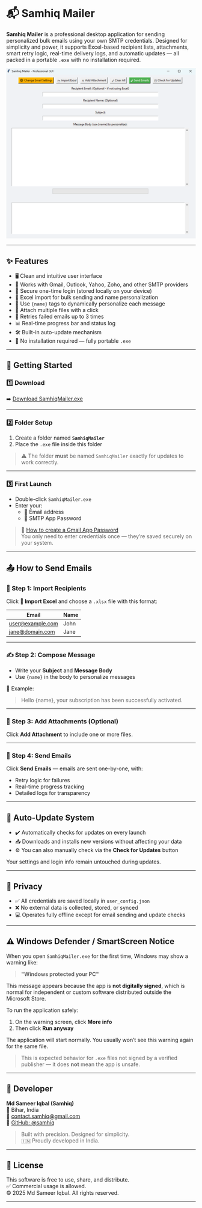 # 📬 Samhiq Mailer

**Samhiq Mailer** is a professional desktop application for sending personalized bulk emails using your own SMTP credentials. Designed for simplicity and power, it supports Excel-based recipient lists, attachments, smart retry logic, real-time delivery logs, and automatic updates — all packed in a portable `.exe` with no installation required.

<p align="center">
  <img src="SamhiqMailer.png" alt="Samhiq Mailer Screenshot" width="700">
</p>

---

## ✨ Features

- 🖥️ Clean and intuitive user interface  
- 📧 Works with Gmail, Outlook, Yahoo, Zoho, and other SMTP providers  
- 🔐 Secure one-time login (stored locally on your device)  
- 📂 Excel import for bulk sending and name personalization  
- 📝 Use `{name}` tags to dynamically personalize each message  
- 📎 Attach multiple files with a click  
- 🔄 Retries failed emails up to 3 times  
- 📊 Real-time progress bar and status log  
- 🛠️ Built-in auto-update mechanism  
- 💼 No installation required — fully portable `.exe`

---

## 🚀 Getting Started

### 1️⃣ Download

➡️ [Download SamhiqMailer.exe](https://github.com/samhiq/SamhiqMailer/releases/latest/download/SamhiqMailer.exe)

---

### 2️⃣ Folder Setup

1. Create a folder named **`SamhiqMailer`**  
2. Place the `.exe` file inside this folder  

> ⚠️ The folder **must** be named `SamhiqMailer` exactly for updates to work correctly.

---

### 3️⃣ First Launch

- Double-click `SamhiqMailer.exe`  
- Enter your:
  - 📧 Email address  
  - 🔐 SMTP App Password

> 🔑 [How to create a Gmail App Password](https://support.google.com/accounts/answer/185833)  
> You only need to enter credentials once — they’re saved securely on your system.

---

## 📤 How to Send Emails

### 🧾 Step 1: Import Recipients

Click **📁 Import Excel** and choose a `.xlsx` file with this format:

| Email              | Name     |
|--------------------|----------|
| user@example.com   | John     |
| jane@domain.com    | Jane     |

---

### ✍️ Step 2: Compose Message

- Write your **Subject** and **Message Body**  
- Use `{name}` in the body to personalize messages

📌 Example:  
> Hello {name}, your subscription has been successfully activated.

---

### 📎 Step 3: Add Attachments (Optional)

Click **Add Attachment** to include one or more files.

---

### 🚀 Step 4: Send Emails

Click **Send Emails** — emails are sent one-by-one, with:

- Retry logic for failures  
- Real-time progress tracking  
- Detailed logs for transparency

---

## 🔄 Auto-Update System

- ✔️ Automatically checks for updates on every launch  
- 📥 Downloads and installs new versions without affecting your data  
- ⚙️ You can also manually check via the **Check for Updates** button

Your settings and login info remain untouched during updates.

---

## 🔐 Privacy

- ✅ All credentials are saved locally in `user_config.json`  
- ❌ No external data is collected, stored, or synced  
- 💻 Operates fully offline except for email sending and update checks

---

## ⚠️ Windows Defender / SmartScreen Notice

When you open `SamhiqMailer.exe` for the first time, Windows may show a warning like:

> **"Windows protected your PC"**

This message appears because the app is **not digitally signed**, which is normal for independent or custom software distributed outside the Microsoft Store.

To run the application safely:

1. On the warning screen, click **More info**
2. Then click **Run anyway**

The application will start normally. You usually won’t see this warning again for the same file.

> This is expected behavior for `.exe` files not signed by a verified publisher — it does **not** mean the app is unsafe.

---

## 👤 Developer

**Md Sameer Iqbal (Samhiq)**  
📍 Bihar, India  
📧 [contact.samhiq@gmail.com](mailto:contact.samhiq@gmail.com)  
🔗 [GitHub: @samhiq](https://github.com/samhiq)

> Built with precision. Designed for simplicity.  
> 🇮🇳 Proudly developed in India.

---

## 📄 License

This software is free to use, share, and distribute.  
✅ Commercial usage is allowed.  
© 2025 Md Sameer Iqbal. All rights reserved.

---

